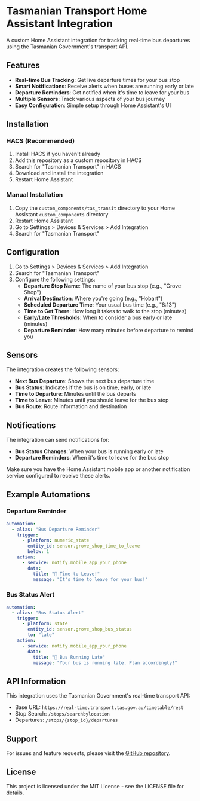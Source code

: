 # Tasmanian Transport Home Assistant Integration

A custom Home Assistant integration for tracking real-time bus departures using the Tasmanian Government's transport API.

## Features

- **Real-time Bus Tracking**: Get live departure times for your bus stop
- **Smart Notifications**: Receive alerts when buses are running early or late
- **Departure Reminders**: Get notified when it's time to leave for your bus
- **Multiple Sensors**: Track various aspects of your bus journey
- **Easy Configuration**: Simple setup through Home Assistant's UI

## Installation

### HACS (Recommended)

1. Install HACS if you haven't already
2. Add this repository as a custom repository in HACS
3. Search for "Tasmanian Transport" in HACS
4. Download and install the integration
5. Restart Home Assistant

### Manual Installation

1. Copy the `custom_components/tas_transit` directory to your Home Assistant `custom_components` directory
2. Restart Home Assistant
3. Go to Settings > Devices & Services > Add Integration
4. Search for "Tasmanian Transport"

## Configuration

1. Go to Settings > Devices & Services > Add Integration
2. Search for "Tasmanian Transport"
3. Configure the following settings:
   - **Departure Stop Name**: The name of your bus stop (e.g., "Grove Shop")
   - **Arrival Destination**: Where you're going (e.g., "Hobart")
   - **Scheduled Departure Time**: Your usual bus time (e.g., "8:13")
   - **Time to Get There**: How long it takes to walk to the stop (minutes)
   - **Early/Late Thresholds**: When to consider a bus early or late (minutes)
   - **Departure Reminder**: How many minutes before departure to remind you

## Sensors

The integration creates the following sensors:

- **Next Bus Departure**: Shows the next bus departure time
- **Bus Status**: Indicates if the bus is on time, early, or late
- **Time to Departure**: Minutes until the bus departs
- **Time to Leave**: Minutes until you should leave for the bus stop
- **Bus Route**: Route information and destination

## Notifications

The integration can send notifications for:

- **Bus Status Changes**: When your bus is running early or late
- **Departure Reminders**: When it's time to leave for the bus stop

Make sure you have the Home Assistant mobile app or another notification service configured to receive these alerts.

## Example Automations

### Departure Reminder

```yaml
automation:
  - alias: "Bus Departure Reminder"
    trigger:
      - platform: numeric_state
        entity_id: sensor.grove_shop_time_to_leave
        below: 1
    action:
      - service: notify.mobile_app_your_phone
        data:
          title: "🏃 Time to Leave!"
          message: "It's time to leave for your bus!"
```

### Bus Status Alert

```yaml
automation:
  - alias: "Bus Status Alert"
    trigger:
      - platform: state
        entity_id: sensor.grove_shop_bus_status
        to: "late"
    action:
      - service: notify.mobile_app_your_phone
        data:
          title: "🚌 Bus Running Late"
          message: "Your bus is running late. Plan accordingly!"
```

## API Information

This integration uses the Tasmanian Government's real-time transport API:
- Base URL: `https://real-time.transport.tas.gov.au/timetable/rest`
- Stop Search: `/stops/searchbylocation`
- Departures: `/stops/{stop_id}/departures`

## Support

For issues and feature requests, please visit the [GitHub repository](https://github.com/user/tas-transit).

## License

This project is licensed under the MIT License - see the LICENSE file for details.